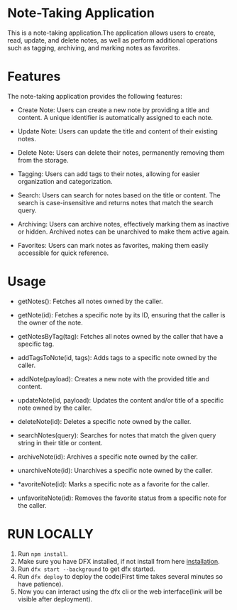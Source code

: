 # Note-Taking Application
This is a  note-taking application.The application allows users to create, read, update, and delete notes, as well as perform additional operations such as tagging, archiving, and marking notes as favorites.


# Features
The note-taking application provides the following features:

* Create Note: Users can create a new note by providing a title and content. A unique identifier is automatically assigned to each note.

* Update Note: Users can update the title and content of their existing notes.

* Delete Note: Users can delete their notes, permanently removing them from the storage.

* Tagging: Users can add tags to their notes, allowing for easier organization and categorization.

* Search: Users can search for notes based on the title or content. The search is case-insensitive and returns notes that match the search query.

* Archiving: Users can archive notes, effectively marking them as inactive or hidden. Archived notes can be unarchived to make them active again.

* Favorites: Users can mark notes as favorites, making them easily accessible for quick reference.


# Usage

* getNotes(): Fetches all notes owned by the caller.

* getNote(id): Fetches a specific note by its ID, ensuring that the caller is the owner of the note.

* getNotesByTag(tag): Fetches all notes owned by the caller that have a specific tag.

* addTagsToNote(id, tags): Adds tags to a specific note owned by the caller.

* addNote(payload): Creates a new note with the provided title and content.

* updateNote(id, payload): Updates the content and/or title of a specific note owned by the caller.

* deleteNote(id): Deletes a specific note owned by the caller.

* searchNotes(query): Searches for notes that match the given query string in their title or content.

* archiveNote(id): Archives a specific note owned by the caller.

* unarchiveNote(id): Unarchives a specific note owned by the caller.

* *avoriteNote(id): Marks a specific note as a favorite for the caller.

* unfavoriteNote(id): Removes the favorite status from a specific note for the caller.


# RUN LOCALLY

1. Run `npm install`.
2. Make sure you have DFX installed, if not install from here [installation](https://demergent-labs.github.io/azle/installation.html).
3. Run `dfx start --background` to get dfx started.
4. Run `dfx deploy` to deploy the code(First time takes several minutes so have patience).
5. Now you can interact using the dfx cli or the web interface(link will be visible after deployment).